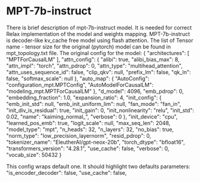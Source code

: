 # MPT-7b-instruct

There is brief description of mpt-7b-instruct model. It is needed for correct Relax implementation of the model and weights mapping.
MPT-7b-instruct is decoder-like kv_cache free model using flash attention.
The list of Tensor name - tensor size for the original (pytorch) model can be found in mpt_topology.txt file.
The original config for the model:
{
  "architectures": [
    "MPTForCausalLM"
  ],
  "attn_config": {
    "alibi": true,
    "alibi_bias_max": 8,
    "attn_impl": "torch",
    "attn_pdrop": 0,
    "attn_type": "multihead_attention",
    "attn_uses_sequence_id": false,
    "clip_qkv": null,
    "prefix_lm": false,
    "qk_ln": false,
    "softmax_scale": null
  },
  "auto_map": {
    "AutoConfig": "configuration_mpt.MPTConfig",
    "AutoModelForCausalLM": "modeling_mpt.MPTForCausalLM"
  },
  "d_model": 4096,
  "emb_pdrop": 0,
  "embedding_fraction": 1.0,
  "expansion_ratio": 4,
  "init_config": {
    "emb_init_std": null,
    "emb_init_uniform_lim": null,
    "fan_mode": "fan_in",
    "init_div_is_residual": true,
    "init_gain": 0,
    "init_nonlinearity": "relu",
    "init_std": 0.02,
    "name": "kaiming_normal_",
    "verbose": 0
  },
  "init_device": "cpu",
  "learned_pos_emb": true,
  "logit_scale": null,
  "max_seq_len": 2048,
  "model_type": "mpt",
  "n_heads": 32,
  "n_layers": 32,
  "no_bias": true,
  "norm_type": "low_precision_layernorm",
  "resid_pdrop": 0,
  "tokenizer_name": "EleutherAI/gpt-neox-20b",
  "torch_dtype": "bfloat16",
  "transformers_version": "4.28.1",
  "use_cache": false,
  "verbose": 0,
  "vocab_size": 50432
}

This config wraps default one. It should highlight two defaults parameters:
"is_encoder_decoder": false,
"use_cache": false,